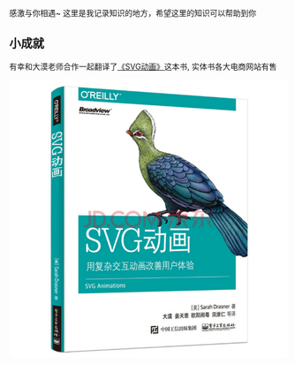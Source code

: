 感激与你相遇~ 这里是我记录知识的地方，希望这里的知识可以帮助到你

## 小成就

有幸和大漠老师合作一起翻译了[《SVG动画》](https://github.com/airen/svg-animations)这本书, 实体书各大电商网站有售

![image](/_assets/images/svg_animation.jpg)
